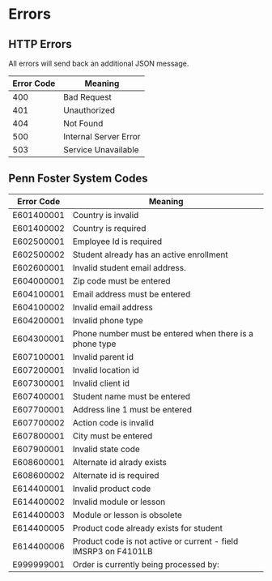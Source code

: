 # Errors

## HTTP Errors

All errors will send back an additional JSON message.

Error Code | Meaning
---------- | -------
400 | Bad Request
401 | Unauthorized
404 | Not Found
500 | Internal Server Error
503 | Service Unavailable

## Penn Foster System Codes

Error Code | Meaning
---------- | -------
E601400001 | Country is invalid
E601400002 | Country is required
E602500001 | Employee Id is required
E602500002 | Student already has an active enrollment
E602600001 | Invalid student email address.
E604000001 | Zip code must be entered  
E604100001 | Email address must be entered  
E604100002 | Invalid email address
E604200001 | Invalid phone type  
E604300001 | Phone number must be entered when there is a phone type   
E607100001 | Invalid parent id
E607200001 | Invalid location id  
E607300001 | Invalid client id
E607400001 | Student name must be entered  
E607700001 | Address line 1 must be entered   
E607700002 | Action code is invalid
E607800001 | City must be entered  
E607900001 | Invalid state code    
E608600001 | Alternate id alrady exists
E608600002 | Alternate id is required
E614400001 | Invalid product code   
E614400002 | Invalid module or lesson
E614400003 | Module or lesson is obsolete
E614400005 | Product code already exists for student
E614400006 | Product code is not active or current - field IMSRP3 on F4101LB
E999999001 | Order is currently being processed by:  
